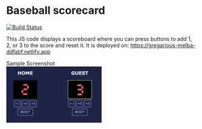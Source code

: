 # Baseball scorecard

[![Build Status](https://travis-ci.org/joemccann/dillinger.svg?branch=master)](https://travis-ci.org/joemccann/dillinger)

This JS code displays a scoreboard where you can press buttons to add 1, 2, or 3 to the score and reset it. It is deployed on: https://gregarious-melba-ddfabf.netlify.app

Sample Screenshot <br>
<img src="https://github.com/kunalpjain/baseball-scoreboard/blob/main/sample.png" width=50%>
